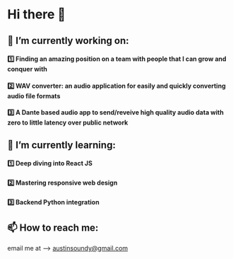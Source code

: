 # Hi there 👋
## 🔭 I’m currently working on:
#### 1️⃣  Finding an amazing position on a team with people that I can grow and conquer with
#### 2️⃣  WAV converter: an audio application for easily and quickly converting audio file formats
#### 3️⃣  A Dante based audio app to send/reveive high quality audio data with zero to little latency over public network


## 🌱 I’m currently learning:
#### 1️⃣  Deep diving into React JS
#### 2️⃣  Mastering responsive web design
#### 3️⃣  Backend Python integration

## 📫 How to reach me:
email me at --> austinsoundy@gmail.com
